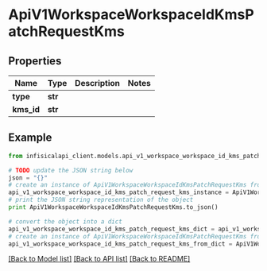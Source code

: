 # ApiV1WorkspaceWorkspaceIdKmsPatchRequestKms


## Properties
Name | Type | Description | Notes
------------ | ------------- | ------------- | -------------
**type** | **str** |  | 
**kms_id** | **str** |  | 

## Example

```python
from infisicalapi_client.models.api_v1_workspace_workspace_id_kms_patch_request_kms import ApiV1WorkspaceWorkspaceIdKmsPatchRequestKms

# TODO update the JSON string below
json = "{}"
# create an instance of ApiV1WorkspaceWorkspaceIdKmsPatchRequestKms from a JSON string
api_v1_workspace_workspace_id_kms_patch_request_kms_instance = ApiV1WorkspaceWorkspaceIdKmsPatchRequestKms.from_json(json)
# print the JSON string representation of the object
print ApiV1WorkspaceWorkspaceIdKmsPatchRequestKms.to_json()

# convert the object into a dict
api_v1_workspace_workspace_id_kms_patch_request_kms_dict = api_v1_workspace_workspace_id_kms_patch_request_kms_instance.to_dict()
# create an instance of ApiV1WorkspaceWorkspaceIdKmsPatchRequestKms from a dict
api_v1_workspace_workspace_id_kms_patch_request_kms_from_dict = ApiV1WorkspaceWorkspaceIdKmsPatchRequestKms.from_dict(api_v1_workspace_workspace_id_kms_patch_request_kms_dict)
```
[[Back to Model list]](../README.md#documentation-for-models) [[Back to API list]](../README.md#documentation-for-api-endpoints) [[Back to README]](../README.md)


